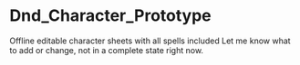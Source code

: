 # Dnd_Character_Prototype
Offline editable character sheets with all spells included
Let me know what to add or change, not in a complete state right now.
